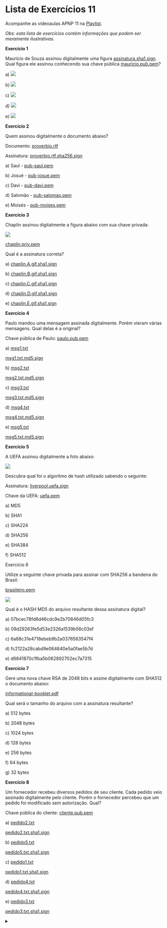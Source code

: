 # Lista de Exercícios 11

Acompanhe as videoaulas APNP 11 na [Playlist](https://www.youtube.com/playlist?list=PL4ySOdUYDU9AnsLbtvt7Mq3yBtnMT0Fog).

*Obs: esta lista de exercícios contém informações que podem ser meramente ilustrativas.*

**Exercício 1**

Maurício de Souza assinou digitalmente uma figura [assinatura.sha1.sign](assinatura.sha1.sign). Qual figura ele assinou conhecendo sua chave pública [mauricio.pub.pem](mauricio.pub.pem)?

a) ![](cascao.png)

b) ![](cebolinha.png)

c) ![](monica.png)

d) ![](bidu.png)

e) ![](magali.png)

**Exercício 2**

Quem assinou digitalmente o documento abaixo?

Documento: [proverbio.rtf](proverbio.rtf)

Assinatura: [proverbio.rtf.sha256.sign](proverbio.rtf.sha256.sign)

a) Saul - [pub-saul.pem](pub-saul.pem)

b) Josué - [pub-josue.pem](pub-josue.pem)

c) Davi - [pub-davi.pem](pub-davi.pem)

d) Salomão - [pub-salomao.pem](pub-salomao.pem)

e) Moisés - [pub-moises.pem](pub-moises.pem)

**Exercício 3**

Chaplin assinou digitalmente a figura abaixo com sua chave privada:

![](chaplin.gif)

[chaplin.priv.pem](chaplin.priv.pem)

Qual é a assinatura correta?

a) [chaplin.A.gif.sha1.sign](chaplin.A.gif.sha1.sign)

b) [chaplin.B.gif.sha1.sign](chaplin.B.gif.sha1.sign)

c) [chaplin.C.gif.sha1.sign](chaplin.C.gif.sha1.sign)

d) [chaplin.D.gif.sha1.sign](chaplin.D.gif.sha1.sign)

e) [chaplin.E.gif.sha1.sign](chaplin.E.gif.sha1.sign)

**Exercício 4**

Paulo mandou uma mensagem assinada digitalmente. Porém vieram várias mensagens. Qual delas é a original?

Chave pública de Paulo: [paulo.pub.pem](paulo.pub.pem)

a)
[msg1.txt](msg1.txt)

[msg1.txt.md5.sign](msg1.txt.md5.sign)

b)
[msg2.txt](msg2.txt)

[msg2.txt.md5.sign](msg2.txt.md5.sign)

c)
[msg3.txt](msg3.txt)

[msg3.txt.md5.sign](msg3.txt.md5.sign)

d)
[msg4.txt](msg4.txt)

[msg4.txt.md5.sign](msg4.txt.md5.sign)

e)
[msg5.txt](msg5.txt)

[msg5.txt.md5.sign](msg5.txt.md5.sign)

**Exercício 5**

A UEFA assinou digitalmente a foto abaixo:

![](liverpool.jpeg)

Descubra qual foi o algoritmo de hash utilizado sabendo o seguinte:

Assinatura: [liverpool.uefa.sign](liverpool.uefa.sign)

Chave da UEFA: [uefa.pem](uefa.pem)

a) MD5

b) SHA1

c) SHA224

d) SHA256

e) SHA384

f) SHA512

Exercício 6

Utilize a seguinte chave privada para assinar com SHA256 a bandeira do Brasil:

[brasileiro.pem](brasileiro.pem)

![](brasil.jpg)

Qual é o HASH MD5 do arquivo resultante dessa assinatura digital?

a) 07bcec78fd8d46cdc9e2b70846d05fc3

b) 09d29263fe5d53e2326a1539b56c03ef

c) 6a68c31e4718ebeb9b2a0376563547f4

d) fc2122a28cabd9e064640e5a0fae5b7d

e) d6841870c1fba5b062892702ec7a7315

**Exercício 7**

Gere uma nova chave RSA de 2048 bits e assine digitalmente com SHA512 o documento abaixo:

[informational-booklet.pdf](informational-booklet.pdf)

Qual será o tamanho do arquivo com a assinatura resultante?

a) 512 bytes

b) 2048 bytes

c) 1024 bytes

d) 128 bytes

e) 256 bytes

f) 64 bytes

g) 32 bytes

**Exercício 8**

Um fornecedor recebeu diversos pedidos de seu cliente. Cada pedido veio assinado digitalmente pelo cliente. Porém o fornecedor percebeu que um pedido foi modificado sem autorização. Qual?

Chave pública do cliente: [cliente.pub.pem](cliente.pub.pem)

a)
[pedido2.txt](pedido2.txt)

[pedido2.txt.sha1.sign](pedido2.txt.sha1.sign)

b)
[pedido5.txt](pedido5.txt)

[pedido5.txt.sha1.sign](pedido5.txt.sha1.sign)

c)
[pedido1.txt](pedido1.txt)

[pedido1.txt.sha1.sign](pedido1.txt.sha1.sign)

d)
[pedido4.txt](pedido4.txt)

[pedido4.txt.sha1.sign](pedido4.txt.sha1.sign)

e)
[pedido3.txt](pedido3.txt)

[pedido3.txt.sha1.sign](pedido3.txt.sha1.sign)

<details><summary></summary>

Respostas:

1 - e

2 - d

3 - e

4 - b

5 - e

6 - c

7 - e

8 - c
</details>

